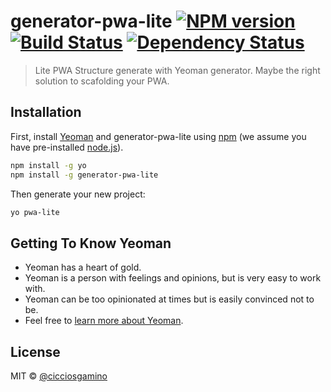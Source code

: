 # generator-pwa-lite [![NPM version][npm-image]][npm-url] [![Build Status][travis-image]][travis-url] [![Dependency Status][daviddm-image]][daviddm-url]
> Lite PWA Structure generate with Yeoman generator. Maybe the right solution to scafolding your PWA. 

## Installation

First, install [Yeoman](http://yeoman.io) and generator-pwa-lite using [npm](https://www.npmjs.com/) (we assume you have pre-installed [node.js](https://nodejs.org/)).

```bash
npm install -g yo
npm install -g generator-pwa-lite
```

Then generate your new project:

```bash
yo pwa-lite
```

## Getting To Know Yeoman

 * Yeoman has a heart of gold.
 * Yeoman is a person with feelings and opinions, but is very easy to work with.
 * Yeoman can be too opinionated at times but is easily convinced not to be.
 * Feel free to [learn more about Yeoman](http://yeoman.io/).

## License

MIT © [@cicciosgamino](https://github.com/CICCIOSGAMINO)


[npm-image]: https://badge.fury.io/js/generator-pwa-lite.svg
[npm-url]: https://npmjs.org/package/generator-pwa-lite
[travis-image]: https://travis-ci.org/CICCIOSGAMINO/generator-pwa-lite.svg?branch=master
[travis-url]: https://travis-ci.org/CICCIOSGAMINO/generator-pwa-lite
[daviddm-image]: https://david-dm.org/CICCIOSGAMINO/generator-pwa-lite.svg?theme=shields.io
[daviddm-url]: https://david-dm.org/CICCIOSGAMINO/generator-pwa-lite
